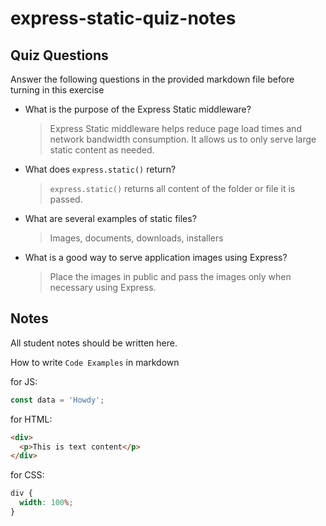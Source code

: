 # express-static-quiz-notes

## Quiz Questions

Answer the following questions in the provided markdown file before turning in this exercise

- What is the purpose of the Express Static middleware?

  > Express Static middleware helps reduce page load times and network bandwidth consumption. It allows us to only serve large static content as needed.

- What does `express.static()` return?

  > `express.static()` returns all content of the folder or file it is passed.

- What are several examples of static files?

  > Images, documents, downloads, installers

- What is a good way to serve application images using Express?

  > Place the images in public and pass the images only when necessary using Express.

## Notes

All student notes should be written here.

How to write `Code Examples` in markdown

for JS:

```javascript
const data = 'Howdy';
```

for HTML:

```html
<div>
  <p>This is text content</p>
</div>
```

for CSS:

```css
div {
  width: 100%;
}
```
